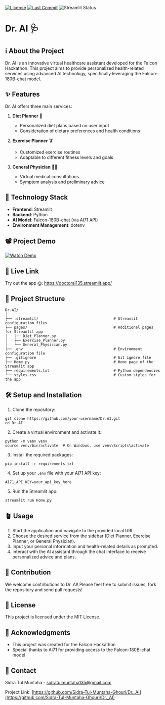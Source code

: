 [![License](https://img.shields.io/github/license/Sidra-Tul-Muntaha-Ghouri/Dr._AI)](https://opensource.org/licenses/MIT)
[![Last Commit](https://img.shields.io/github/last-commit/Sidra-Tul-Muntaha-Ghouri/Dr._AI)](https://github.com/Sidra-Tul-Muntaha-Ghouri/Dr._AI/commits/master)
![Streamlit Status](https://img.shields.io/badge/Streamlit-Online-brightgreen)


# Dr. AI 🩺

## ℹ️ About the Project

Dr. AI is an innovative virtual healthcare assistant developed for the Falcon Hackathon. This project aims to provide personalized health-related services using advanced AI technology, specifically leveraging the Falcon-180B-chat model.

## ✨ Features

Dr. AI offers three main services:

1. **Diet Planner** 🍎
   - Personalized diet plans based on user input
   - Consideration of dietary preferences and health conditions

2. **Exercise Planner** 🏋️
   - Customized exercise routines
   - Adaptable to different fitness levels and goals

3. **General Physician** 👨‍⚕️
   - Virtual medical consultations
   - Symptom analysis and preliminary advice

## 🧩 Technology Stack

- **Frontend**: Streamlit
- **Backend**: Python
- **AI Model**: Falcon-180B-chat (via AI71 API)
- **Environment Management**: dotenv

## 📽️ Project Demo
[![Watch Demo](https://img.youtube.com/vi/4xdpSnlEjag/0.jpg)](https://www.youtube.com/watch?v=4xdpSnlEjag)

## 🔗 Live Link
Try out the app @: https://doctorai135.streamlit.app/

## 📂 Project Structure

```
Dr.AI/
│
├── .streamlit/                                  # Streamlit configuration files
├── pages/                                       # Additional pages for Streamlit app
│   ├── Diet_Planner.py
│   ├── Exercise_Planner.py
│   └── General_Physician.py
├── .env                                         # Environment configuration file
├── .gitignore                                   # Git ignore file
├── Home.py                                      # Home page of the Streamlit app
├── requirements.txt                             # Python dependencies
└── styles.css                                   # Custom styles for the app
```
## 🛠️ Setup and Installation

1. Clone the repository:
```
git clone https://github.com/your-username/Dr.AI.git
cd Dr.AI
```

2. Create a virtual environment and activate it:
```
python -m venv venv
source venv/bin/activate  # On Windows, use venv\Scripts\activate
```
3. Install the required packages:
```
pip install -r requirements.txt
```
4. Set up your `.env` file with your AI71 API key:
```
AI71_API_KEY=your_api_key_here
```
5. Run the Streamlit app:
```
streamlit run Home.py
```
## 🪴 Usage

1. Start the application and navigate to the provided local URL.
2. Choose the desired service from the sidebar (Diet Planner, Exercise Planner, or General Physician).
3. Input your personal information and health-related details as prompted.
4. Interact with the AI assistant through the chat interface to receive personalized advice and plans.

## 🤝 Contribution

We welcome contributions to Dr. AI! Please feel free to submit issues, fork the repository and send pull requests!

## 📜 License

This project is licensed under the MIT License.

## 🙏 Acknowledgments

- This project was created for the Falcon Hackathon
- Special thanks to AI71 for providing access to the Falcon-180B-chat model

## 📧 Contact

Sidra Tul Muntaha - sidratulmuntaha135@gmail.com

Project Link: [https://github.com/Sidra-Tul-Muntaha-Ghouri/Dr._AI](https://github.com/Sidra-Tul-Muntaha-Ghouri/Dr._AI)






